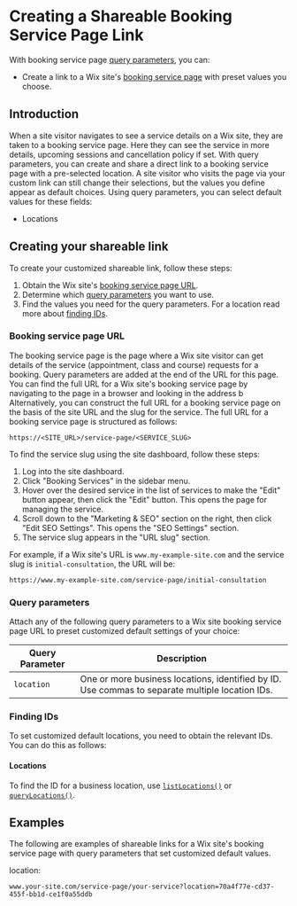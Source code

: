 <!-- This article was published using the Doc Push single-sourcing tool. Any changes to this article MUST be made in the source file. Find it at www.github.com/wix-private/velo-docs.-->

# Creating a Shareable Booking Service Page Link

With booking service page [query parameters](#query-parameters), you can:

+ Create a link to a Wix site's [booking service page](https://support.wix.com/en/article/wix-bookings-customizing-your-service-pages) with preset values you choose.

## Introduction 

When a site visitor navigates to see a service details on a Wix site, they are taken to a booking service page. 
Here they can see the service in more details, upcoming sessions and cancellation policy if set.
With query parameters, you can create and share a direct link to a booking service page with a pre-selected location. 
A site visitor who visits the page via your custom link can still change their selections, but the values you define appear as default choices.
Using query parameters, you can select default values for these fields:

+ Locations

## Creating your shareable link

To create your customized shareable link, follow these steps:

1. Obtain the Wix site's [booking service page URL](#booking-service-page-url).
2. Determine which [query parameters](#query-parameters) you want to use.
3. Find the values you need for the query parameters. For a location read more about [finding IDs](#finding-ids).

### Booking service page URL 

The booking service page is the page where a Wix site visitor can get details of the service 
(appointment, class and course) requests for a booking. 
Query parameters are added at the end of the URL for this page.
You can find the full URL for a Wix site's booking service page by navigating to the page in a browser and looking in the address b
Alternatively, you can construct the full URL for a booking service page on the basis of the site URL and the slug for the service. 
The full URL for a booking service page is structured as follows:


```url
https://<SITE_URL>/service-page/<SERVICE_SLUG>
```

To find the service slug using the site dashboard, follow these steps:

1. Log into the site dashboard.
2. Click "Booking Services" in the sidebar menu.
3. Hover over the desired service in the list of services to make the "Edit" button appear, then click the "Edit" button. This opens the page for managing the service.
4. Scroll down to the "Marketing & SEO" section on the right, then click "Edit SEO Settings". This opens the "SEO Settings" section.
5. The service slug appears in the "URL slug" section.

For example, if a Wix site's URL is `www.my-example-site.com` and the service slug is `initial-consultation`, the URL will be:

```url
https://www.my-example-site.com/service-page/initial-consultation
```

### Query parameters 

Attach any of the following query parameters to a Wix site booking service page URL to preset customized default settings of your choice:

| Query Parameter | Description |
| --------------- | ----------- |
| `location`     | One or more business locations, identified by ID. Use commas to separate multiple location IDs.|

### Finding IDs 

To set customized default locations, you need to obtain the relevant IDs. You can do this as follows:


#### Locations

To find the ID for a business location, use [`listLocations()`](/wix-business-tools-v2/locations/listlocations) or [`queryLocations()`](/wix-business-tools-v2/locations/querylocations).

## Examples 

The following are examples of shareable links for a Wix site's booking service page with query parameters that set customized default values.

location:

```url
www.your-site.com/service-page/your-service?location=70a4f77e-cd37-455f-bb1d-ce1f0a55ddb
```
